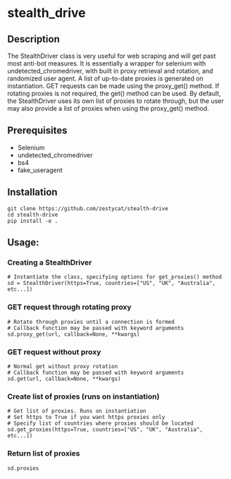 # stealth_drive
## Description
The StealthDriver class is very useful for web scraping and will get past most anti-bot measures. 
It is essentially a wrapper for selenium with undetected_chromedriver, with built in proxy retrieval and rotation, and randomized user agent.
A list of up-to-date proxies is generated on instantiation. GET requests can be made using the proxy_get() method. If rotating proxies is not required, the get() method can be used.
By default, the StealthDriver uses its own list of proxies to rotate through, but the user may also provide a list of proxies when using the proxy_get() method.

## Prerequisites
- Selenium
- undetected_chromedriver
- bs4
- fake_useragent

## Installation
```
git clone https://github.com/zestycat/stealth-drive
cd stealth-drive
pip install -e .
```

## Usage:
### Creating a StealthDriver
```
# Instantiate the class, specifying options for get_proxies() method
sd = StealthDriver(https=True, countries=["US", "UK", "Australia", etc...])
```

### GET request through rotating proxy
```
# Rotate through proxies until a connection is formed
# Callback function may be passed with keyword arguments
sd.proxy_get(url, callback=None, **kwargs)
```

### GET request without proxy
```
# Normal get without proxy rotation
# Callback function may be passed with keyword arguments
sd.get(url, callback=None, **kwargs)
```

### Create list of proxies (runs on instantiation)
```
# Get list of proxies. Runs on instantiation
# Set https to True if you want https proxies only
# Specify list of countries where proxies should be located
sd.get_proxies(https=True, countries=["US", "UK", "Australia", etc...])
```

### Return list of proxies
```
sd.proxies
```


